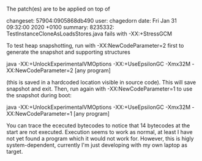 The patch(es) are to be applied on top of 

changeset:   57904:0905868db490
user:        chagedorn
date:        Fri Jan 31 09:32:00 2020 +0100
summary:     8235332: TestInstanceCloneAsLoadsStores.java fails with -XX:+StressGCM

To test heap snapshotting, run with -XX:NewCodeParameter=2 first to generate the snapshot and supporting structures

java -XX:+UnlockExperimentalVMOptions -XX:+UseEpsilonGC -Xmx32M -XX:NewCodeParameter=2 [any program]

(this is saved in a hardcoded location visible in source code). This will save snapshot and exit. Then, run again with 
-XX:NewCodeParameter=1 to use the snapshot during boot:

java -XX:+UnlockExperimentalVMOptions -XX:+UseEpsilonGC -Xmx32M -XX:NewCodeParameter=1 [any program]

You can trace the ececuted bytecodes to notice that 14 bytecodes at the start are not executed.
Execution seems to work as normal, at least I have not yet found a program which it would not work for.
However, this is higly system-dependent, currently I'm just developing with my own laptop as target.
